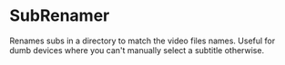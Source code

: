 # SubRenamer
Renames subs in a directory to match the video files names. Useful for dumb devices where you can't manually select a subtitle otherwise.
